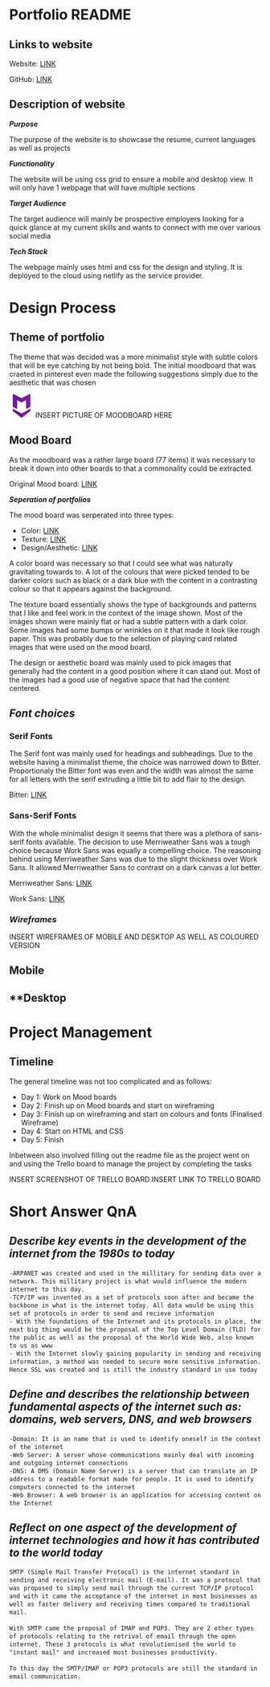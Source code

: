 # Portfolio README

## Links to website
Website: [LINK](www.darrenlim.netlify.com)

GitHub: [LINK](https://github.com/dlim28/dlim-portfolio-website)

## **Description of website**

***Purpose***

The purpose of the website is to showcase the resume, current languages as well as projects

***Functionality***

The website will be using css grid to ensure a mobile and desktop view.
It will only have 1 webpage that will have multiple sections

***Target Audience***

The target audience will mainly be prospective employers looking for a quick glance at my current skills and wants to connect with me over various social media

***Tech Stack***

The webpage mainly uses html and css for the design and styling. It is deployed to the cloud using netlify as the service provider.


# Design Process

## **Theme of portfolio**

The theme that was decided was a more minimalist style with subtle colors that will be eye catching by not being bold.
The initial moodboard that was craeted in pinterest even made the following suggestions simply due to the aesthetic that was chosen

![alt text][logo] INSERT PICTURE OF MOODBOARD HERE

[logo]: https://github.com/adam-p/markdown-here/raw/master/src/common/images/icon48.png "Moodboard suggestions"

## **Mood Board**
As the moodboard was a rather large board (77 items) it was necessary to break it down into other boards to that a commonality could be extracted.

Original Mood board: [LINK](https://www.pinterest.com.au/darrenlim193/portfolio-mood-board/)

***Seperation of portfolios***

The mood board was serperated into three types:

- Color: [LINK](https://www.pinterest.com.au/darrenlim193/portfolio-colors/)
- Texture: [LINK](https://www.pinterest.com.au/darrenlim193/portfolio-texturepattern/)
- Design/Aesthetic: [LINK](https://www.pinterest.com.au/darrenlim193/portfolio-texturepattern/)

A color board was necessary so that I could see what was naturally gravitating towards to. A lot of the colours that were picked tended to be darker colors such as black or a dark blue with the content in a contrasting colour so that it appears against the background.

The texture board essentially shows the type of backgrounds and patterns that I like and feel work in the context of the image shown. Most of the images shown were mainly flat or had a subtle pattern with a dark color. Some images had some bumps or wrinkles on it that made it look like rough paper. This was probably due to the selection of playing card related images that were used on the mood board.

The design or aesthetic board was mainly used to pick images that generally had the content in a good position where it can stand out. Most of the images had a good use of negative space that had the content centered.

## ***Font choices***

### **Serif Fonts**
The Serif font was mainly used for headings and subheadings. Due to the website having a minimalist theme, the choice was narrowed down to Bitter. Proportionaly the Bitter font was even and the width was almost the same for all letters with the serif extruding a little bit to add flair to the design.

Bitter: [LINK](https://fonts.google.com/specimen/Bitter)

### **Sans-Serif Fonts**
With the whole minimalist design it seems that there was a plethora of sans-serif fonts available. The decision to use Merriweather Sans was a tough choice because Work Sans was equally a compelling choice. The reasoning behind using Merriweather Sans was due to the slight thickness over Work Sans. It allowed Merriweather Sans to contrast on a dark canvas a lot better.

Merriweather Sans: [LINK](https://fonts.google.com/specimen/Merriweather+Sans)

Work Sans: [LINK](https://fonts.google.com/specimen/Work+Sans)

### ***Wireframes***

INSERT WIREFRAMES OF MOBILE AND DESKTOP AS WELL AS COLOURED VERSION

## **Mobile**

## **Desktop

# Project Management

## Timeline
The general timeline was not too complicated and as follows:

- Day 1: Work on Mood boards
- Day 2: Finish up on Mood boards and start on wireframing
- Day 3: Finish up on wireframing and start on colours and fonts (Finalised Wireframe)
- Day 4: Start on HTML and CSS
- Day 5: Finish

Inbetween also involved filling out the readme file as the project went on and using the Trello board to manage the project by completing the tasks

INSERT SCREENSHOT OF TRELLO BOARD
INSERT LINK TO TRELLO BOARD

# Short Answer QnA

## ***Describe key events in the development of the internet from the 1980s to today***
```
-ARPANET was created and used in the millitary for sending data over a network. This millitary project is what would influence the modern internet to this day.
-TCP/IP was invented as a set of protocols soon after and became the backbone in what is the internet today. All data would be using this set of protocols in order to send and recieve information
- With the foundations of the Internet and its protocols in place, the next big thing would be the proposal of the Top Level Domain (TLD) for the public as well as the proposal of the World Wide Web, also known to us as www
- With the Internet slowly gaining popularity in sending and receiving information, a method was needed to secure more sensitive information. Hence SSL was created and is still the industry standard in use today
```

## ***Define and describes the relationship between fundamental aspects of the internet such as: domains, web servers, DNS, and web browsers***
```
-Domain: It is an name that is used to identify oneself in the context of the internet
-Web Server: A server whose communications mainly deal with incoming and outgoing internet connections
-DNS: A DMS (Domain Name Server) is a server that can translate an IP address to a readable format made for people. It is used to identify computers connected to the internet
-Web Browser: A web browser is an application for accessing content on the Internet
```

## ***Reflect on one aspect of the development of internet technologies and how it has contributed to the world today***
```
SMTP (Simple Mail Transfer Protocol) is the internet standard in sending and receiving electronic mail (E-mail). It was a protocol that was proposed to simply send mail through the current TCP/IP protocol and with it came the acceptance of the internet in most businesses as well as faster delivery and receiving times compared to traditional mail. 

With SMTP came the proposal of IMAP and POP3. They are 2 other types of protocols relating to the retrival of email through the open internet. These 3 protocols is what revolutionised the world to "instant mail" and increased most businesses productivity.

To this day the SMTP/IMAP or POP3 protocols are still the standard in email communication.
```